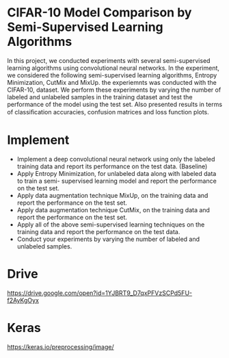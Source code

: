 # CIFAR-10 Model Comparison by Semi-Supervised Learning Algorithms
 
In this project, we conducted experiments with several semi-supervised learning algorithms using convolutional neural networks. In the experiment, we considered the following semi-supervised learning algorithms, Entropy Minimization, CutMix and MixUp. the experiemnts was conducted with the CIFAR-10, dataset. We perform these experiments by varying the number of labeled and unlabeled samples in the training dataset and test the performance of the model using the test set. Also presented results in terms of classiﬁcation accuracies, confusion matrices and loss function plots.

# Implement
* Implement a deep convolutional neural network using only the labeled training data and report its performance on the test data. (Baseline)
* Apply Entropy Minimization, for unlabeled data along with labeled data to train a semi- supervised learning model and report the performance on the test set.
* Apply data augmentation technique MixUp, on the training data and report the performance on the test set.
* Apply data augmentation technique CutMix, on the training data and report the performance on the test set.
* Apply all of the above semi-supervised learning techniques on the training data and report the performance on the test data.
* Conduct your experiments by varying the number of labeled and unlabeled samples.

# Drive
https://drive.google.com/open?id=1YJBRT9_D7qxPFVzSCPd5FU-f2AyKgOyx

# Keras
https://keras.io/preprocessing/image/
